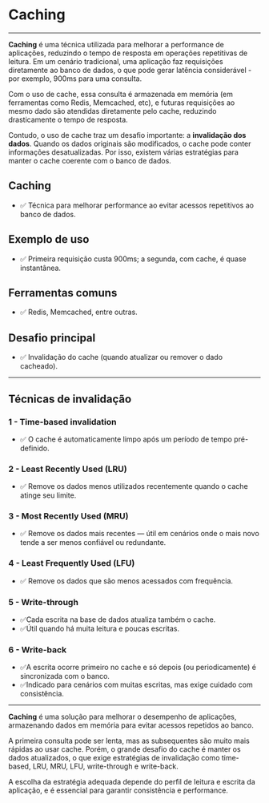 # Caching

---

**Caching** é uma técnica utilizada para melhorar a performance de aplicações, reduzindo o tempo de resposta em operações repetitivas de leitura. Em um cenário tradicional, uma aplicação faz requisições diretamente ao banco de dados, o que pode gerar latência considerável - por exemplo, 900ms para uma consulta.

Com o uso de cache, essa consulta é armazenada em memória (em ferramentas como Redis, Memcached, etc), e futuras requisições ao mesmo dado são atendidas diretamente pelo cache, reduzindo drasticamente o tempo de resposta.

Contudo, o uso de cache traz um desafio importante: a **invalidação dos dados**. Quando os dados originais são modificados, o cache pode conter informações desatualizadas. Por isso, existem várias estratégias para manter o cache coerente com o banco de dados.

## Caching

- ✅ Técnica para melhorar performance ao evitar acessos repetitivos ao banco de dados.

## Exemplo de uso

- ✅ Primeira requisição custa 900ms; a segunda, com cache, é quase instantânea.

## Ferramentas comuns

- ✅ Redis, Memcached, entre outras.

## Desafio principal

- ✅ Invalidação do cache (quando atualizar ou remover o dado cacheado).

---

## Técnicas de invalidação

### 1 - Time-based invalidation

- ✅ O cache é automaticamente limpo após um período de tempo pré-definido.

### 2 - Least Recently Used (LRU)

- ✅ Remove os dados menos utilizados recentemente quando o cache atinge seu limite.

### 3 - Most Recently Used (MRU)

- ✅ Remove os dados mais recentes — útil em cenários onde o mais novo tende a ser menos confiável ou redundante.

### 4 - Least Frequently Used (LFU)

- ✅ Remove os dados que são menos acessados com frequência.

### 5 - Write-through

- ✅Cada escrita na base de dados atualiza também o cache.
- ✅Útil quando há muita leitura e poucas escritas.

### 6 - Write-back

- ✅A escrita ocorre primeiro no cache e só depois (ou periodicamente) é sincronizada com o banco.
- ✅Indicado para cenários com muitas escritas, mas exige cuidado com consistência.

---

**Caching** é uma solução para melhorar o desempenho de aplicações, armazenando dados em memória para evitar acessos repetidos ao banco.

A primeira consulta pode ser lenta, mas as subsequentes são muito mais rápidas ao usar cache. Porém, o grande desafio do cache é manter os dados atualizados, o que exige estratégias de invalidação como time-based, LRU, MRU, LFU, write-through e write-back.

A escolha da estratégia adequada depende do perfil de leitura e escrita da aplicação, e é essencial para garantir consistência e performance.
